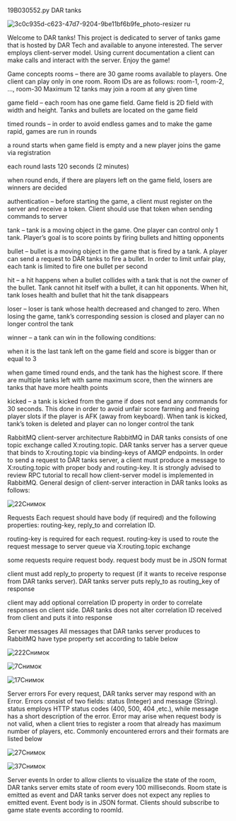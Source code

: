 19B030552.py DAR tanks


![3c0c935d-c623-47d7-9204-9be11bf6b9fe_photo-resizer ru](https://user-images.githubusercontent.com/57716933/101046635-654a9b00-35ab-11eb-98f1-7b70d9e7aab3.png)

Welcome to DAR tanks! 
This project is dedicated to server of tanks game that is hosted by DAR Tech and available to anyone interested. The server employs client-server model. Using current documentation a client can make calls and interact with the server. Enjoy the game!

Game concepts
rooms – there are 30 game rooms available to players. One client can play only in one room. Room IDs are as follows: room-1, room-2, …, room-30 Maximum 12 tanks may join a room at any given time

game field – each room has one game field. Game field is 2D field with width and height. Tanks and bullets are located on the game field

timed rounds – in order to avoid endless games and to make the game rapid, games are run in rounds

a round starts when game field is empty and a new player joins the game via registration

each round lasts 120 seconds (2 minutes)

when round ends, if there are players left on the game field, losers are winners are decided

authentication – before starting the game, a client must register on the server and receive a token. Client should use that token when sending commands to server

tank – tank is a moving object in the game. One player can control only 1 tank. Player’s goal is to score points by firing bullets and hitting opponents

bullet – bullet is a moving object in the game that is fired by a tank. A player can send a request to DAR tanks to fire a bullet. In order to limit unfair play, each tank is limited to fire one bullet per second

hit – a hit happens when a bullet collides with a tank that is not the owner of the bullet. Tank cannot hit itself with a bullet, it can hit opponents. When hit, tank loses health and bullet that hit the tank disappears

loser – loser is tank whose health decreased and changed to zero. When losing the game, tank’s corresponding session is closed and player can no longer control the tank

winner – a tank can win in the following conditions:

when it is the last tank left on the game field and score is bigger than or equal to 3

when game timed round ends, and the tank has the highest score. If there are multiple tanks left with same maximum score, then the winners are tanks that have more health points

kicked – a tank is kicked from the game if does not send any commands for 30 seconds. This done in order to avoid unfair score farming and freeing player slots if the player is AFK (away from keyboard). When tank is kicked, tank’s token is deleted and player can no longer control the tank

RabbitMQ client-server architecture
RabbitMQ in DAR tanks consists of one topic exchange called X:routing.topic. DAR tanks server has a server queue that binds to X:routing.topic via binding-keys of AMQP endpoints. In order to send a request to DAR tanks server, a client must produce a message to X:routing.topic with proper body and routing-key. It is strongly advised to review RPC tutorial to recall how client-server model is implemented in RabbitMQ. General design of client-server interaction in DAR tanks looks as follows:

![22Снимок](https://user-images.githubusercontent.com/57716933/101047664-34b73100-35ac-11eb-820c-14d6385e532a.PNG)

Requests
Each request should have body (if required) and the following properties: routing-key, reply_to and correlation ID.

routing-key is required for each request. routing-key is used to route the request message to server queue via X:routing.topic exchange

some requests require request body. request body must be in JSON format

client must add reply_to property to request (if it wants to receive response from DAR tanks server). DAR tanks server puts reply_to as routing_key of response

client may add optional correlation ID property in order to correlate responses on client side. DAR tanks does not alter correlation ID received from client and puts it into response

Server messages
All messages that DAR tanks server produces to RabbitMQ have type property set according to table below

![222Снимок](https://user-images.githubusercontent.com/57716933/101048135-98415e80-35ac-11eb-8b78-44cb01537250.PNG)

![7Снимок](https://user-images.githubusercontent.com/57716933/101048495-de96bd80-35ac-11eb-8c12-dd8a6d6c83b9.PNG)

![17Снимок](https://user-images.githubusercontent.com/57716933/101048750-1998f100-35ad-11eb-9e80-a82fdac3b029.PNG)

Server errors
For every request, DAR tanks server may respond with an Error. Errors consist of two fields: status (Integer) and message (String). status employs HTTP status codes (400, 500, 404 ,etc.), while message has a short description of the error. Error may arise when request body is not valid, when a client tries to register a room that already has maximum number of players, etc. Commonly encountered errors and their formats are listed below

![27Снимок](https://user-images.githubusercontent.com/57716933/101049049-59f86f00-35ad-11eb-9cca-d4420ff6e6d1.PNG)

![37Снимок](https://user-images.githubusercontent.com/57716933/101049192-7f857880-35ad-11eb-96e6-3b1b00c6b632.PNG)

Server events
In order to allow clients to visualize the state of the room, DAR tanks server emits state of room every 100 milliseconds. Room state is emitted as event and DAR tanks server does not expect any replies to emitted event. Event body is in JSON format. Clients should subscribe to game state events according to roomId. 









